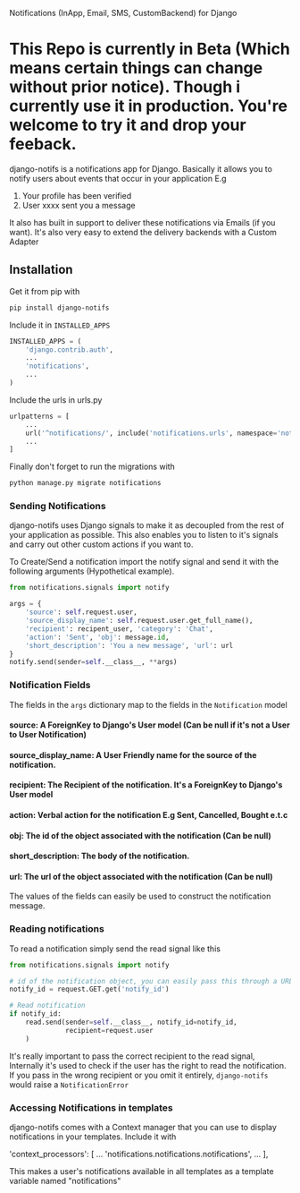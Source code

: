 Notifications (InApp, Email, SMS, CustomBackend) for Django

# This Repo is currently in Beta (Which means certain things can change without prior notice). Though i currently use it in production. You're welcome to try it and drop your feeback.

django-notifs is a notifications app for Django. Basically it allows you to notify users about events that occur in your application E.g

1. Your profile has been verified
2. User xxxx sent you a message

It also has built in support to deliver these notifications via Emails (if you want). It's also very easy to extend the delivery backends with a Custom Adapter

## Installation
Get it from pip with

```bash
pip install django-notifs
```

Include it in `INSTALLED_APPS`

```python
INSTALLED_APPS = (
    'django.contrib.auth',
    ...
    'notifications',
    ...
)
```

Include the urls in urls.py

```python
urlpatterns = [
    ...
    url('^notifications/', include('notifications.urls', namespace='notifications')),
    ...
]
```

Finally don't forget to run the migrations with

```bash
python manage.py migrate notifications
```

### Sending Notifications
django-notifs uses Django signals to make it as decoupled from the rest of your application as possible. This also enables you to listen to it's signals and carry out other custom actions if you want to.

To Create/Send a notification import the notify signal and send it with the following arguments (Hypothetical example).

```python
from notifications.signals import notify

args = {
    'source': self.request.user,
    'source_display_name': self.request.user.get_full_name(),
    'recipient': recipent_user, 'category': 'Chat',
    'action': 'Sent', 'obj': message.id,
    'short_description': 'You a new message', 'url': url
}
notify.send(sender=self.__class__, **args)
```
### Notification Fields
The fields in the `args` dictionary map to the fields in the `Notification` model

  #### source: A ForeignKey to Django's User model (Can be null if it's not a User to User Notification)
  #### source_display_name: A User Friendly name for the source of the notification.
  #### recipient: The Recipient of the notification. It's a ForeignKey to Django's User model
  #### action: Verbal action for the notification E.g Sent, Cancelled, Bought e.t.c
  #### obj: The id of the object associated with the notification (Can be null)
  #### short_description: The body of the notification.
  #### url: The url of the object associated with the notification (Can be null)

The values of the fields can easily be used to construct the notification message.


### Reading notifications
To read a notification simply send the read signal like this

```python
from notifications.signals import notify

# id of the notification object, you can easily pass this through a URL
notify_id = request.GET.get('notify_id')

# Read notification
if notify_id:
    read.send(sender=self.__class__, notify_id=notify_id,
              recipient=request.user
    )
```

It's really important to pass the correct recipient to the read signal, Internally it's used to check if the user has the right to read the notification. If you pass in the wrong recipient or you omit it entirely, `django-notifs` would raise a
`NotificationError`

### Accessing Notifications in templates
django-notifs comes with a Context manager that you can use to display notifications in your templates. Include it with

'context_processors': [
    ...
    'notifications.notifications.notifications',
    ...
],

This makes a user's notifications available in all templates as a template variable named "notifications"
